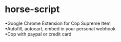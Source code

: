 # horse-script
•Google Chrome Extension for Cop Supreme Item<br>
•Autofill, autocart, embed in your personal webhook<br>
•Cop with paypal or credit card<br>
